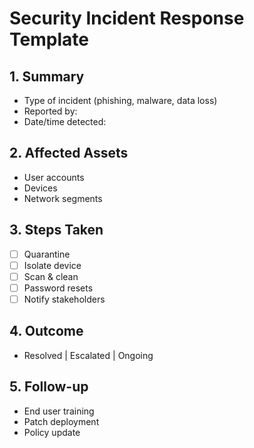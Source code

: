 # Security Incident Response Template

## 1. Summary
- Type of incident (phishing, malware, data loss)
- Reported by:
- Date/time detected:

## 2. Affected Assets
- User accounts
- Devices
- Network segments

## 3. Steps Taken
- [ ] Quarantine
- [ ] Isolate device
- [ ] Scan & clean
- [ ] Password resets
- [ ] Notify stakeholders

## 4. Outcome
- Resolved | Escalated | Ongoing

## 5. Follow-up
- End user training
- Patch deployment
- Policy update
